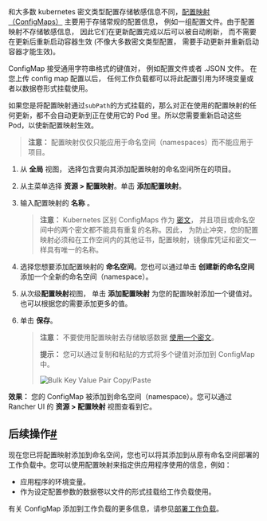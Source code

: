 和大多数 kubernetes 密文类型配置存储敏感信息不同，[配置映射（ConfigMaps）](https://kubernetes.io/docs/tasks/configure-pod-container/configure-pod-configmap/) 主要用于存储常规的配置信息， 例如一组配置文件。由于配置映射不存储敏感信息， 因此它们在更新配置完成以后可以被自动刷新， 而不需要在更新后重新启动容器生效 (不像大多数密文类型配置， 需要手动更新并重新启动容器才能生效)。

ConfigMap 接受通用字符串格式的键值对， 例如配置文件或者 .JSON 文件。 在您上传 config map 配置以后， 任何工作负载都可以将此配置引用为环境变量或者以数据卷形式挂载使用。

如果您是将配置映射通过`subPath`的方式挂载的，那么对正在使用的配置映射的任何更新，都不会自动更新到正在使用它的 Pod 里。所以您需要重新启动这些 Pod，以使新配置映射生效。

> **注意：** 配置映射仅仅只能应用于命名空间（namespaces）而不能应用于项目。

1. 从 **全局** 视图， 选择包含要向其添加配置映射的命名空间所在的项目。
    
2. 从主菜单选择 **资源 > 配置映射**。单击 **添加配置映射**。
    
3. 输入配置映射的 **名称** 。
    
    > **注意：** Kubernetes 区别 ConfigMaps 作为 [密文](https://kubernetes.io/docs/concepts/configuration/secret/)， 并且项目或命名空间中的两个密文都不能具有重复的名称。因此， 为防止冲突，您的配置映射必须和在工作空间内的其他证书，配置映射，镜像库凭证和密文一样具有唯一的名称。
    
4. 选择您想要添加配置映射的 **命名空间**。您也可以通过单击 **创建新的命名空间**添加一个全新的命名空间（namespace）。
    
5. 从次级**配置映射**视图， 单击 **添加配置映射** 为您的配置映射添加一个键值对。也可以根据您的需要添加更多的值。
    
6. 单击 **保存**。
    
    > **注意：** 不要使用配置映射去存储敏感数据 [使用一个密文](https://docs.rancher.cn/docs/rancher2.5/k8s-in-rancher/secrets/_index)。
    > 
    > **提示：** 您可以通过复制和粘贴的方式将多个键值对添加到 ConfigMap 中。
    > 
    > ![Bulk Key Value Pair Copy/Paste](https://docs.rancher.cn/assets/images/bulk-key-values-3ff8dab5306d78392fed06d2040b2377.gif)
    

**效果：** 您的 ConfigMap 被添加到命名空间（namespace）。您可以通过 Rancher UI 的 **资源 > 配置映射** 视图查看到它。

## 后续操作[#](https://docs.rancher.cn/docs/rancher2.5/k8s-in-rancher/configmaps/_index#%E5%90%8E%E7%BB%AD%E6%93%8D%E4%BD%9C "Direct link to heading")

现在您已将配置映射添加到命名空间，您也可以将其添加到从原有命名空间部署的工作负载中。您可以使用配置映射来指定供应用程序使用的信息，例如：

- 应用程序的环境变量。
- 作为设定配置参数的数据卷以文件的形式挂载给工作负载使用。

有关 ConfigMap 添加到工作负载的更多信息，请参见[部署工作负载](https://docs.rancher.cn/docs/rancher2.5/k8s-in-rancher/workloads/deploy-workloads/_index)。